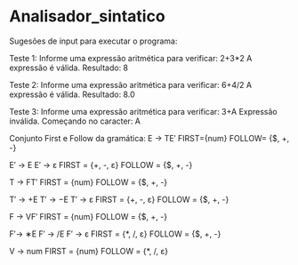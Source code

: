 # Analisador_sintatico

Sugesões de input para executar o programa:

Teste 1:
Informe uma expressão aritmética para verificar: 2+3*2
A expressão é válida. Resultado:  8

Teste 2:
Informe uma expressão aritmética para verificar: 6+4/2
A expressão é válida. Resultado:  8.0

Teste 3:
Informe uma expressão aritmética para verificar: 3+A
Expressão inválida. Começando no caracter: A

Conjunto First e Follow da gramática:
E → TE′
FIRST={num}
FOLLOW= {$, +, -}

E′ → E  E′ → ε
FIRST = {+, -, ε}
FOLLOW = {$, +, -}

T → FT′
FIRST = {num}
FOLLOW = {$, +, -}

T′ → +E  T′ → −E  T′ → ε
FIRST = {+, -, ε}
FOLLOW = {$, +, -}

F → VF′
FIRST = {num}
FOLLOW = {$, +, -}

F′→ ∗E  F′ → /E F′ → ε 
FIRST = {*, /, ε}
FOLLOW = {$, +, -}

V → num
FIRST = {num}
FOLLOW = {*, /, ε}
